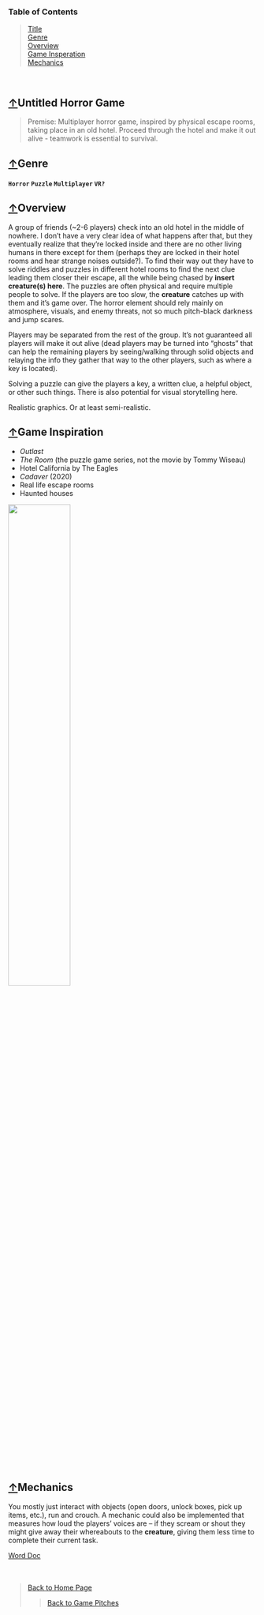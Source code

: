 ### Table of Contents
> [Title](#Untitled-Horror-Game)<br />
> [Genre](#genre)<br />
> [Overview](#overview)<br />
> [Game Insperation](#game-inspiration)<br />
> [Mechanics](#mechanics)

<br />

## [↑](#table-of-contents)Untitled Horror Game
> Premise: Multiplayer horror game, inspired by physical escape rooms, taking place in an old hotel. Proceed through the hotel and make it out alive - teamwork is essential to survival. 

## [↑](#table-of-contents)Genre
#### ` Horror ` ` Puzzle ` ` Multiplayer ` ` VR? `

## [↑](#table-of-contents)Overview
A group of friends (~2-6 players) check into an old hotel in the middle of nowhere. I don’t have a very clear idea of what happens after that, 
but they eventually realize that they’re locked inside and there are no other living humans in there except for them (perhaps they are locked in their hotel rooms and hear strange noises outside?). 
To find their way out they have to solve riddles and puzzles in different hotel rooms to find the next clue leading them closer their escape, all the while being chased by **insert creature(s) here**.
The puzzles are often physical and require multiple people to solve. If the players are too slow, the **creature** catches up with them and it’s game over. The horror element should rely mainly on atmosphere, visuals, and enemy threats, not so much pitch-black darkness and jump scares.  

Players may be separated from the rest of the group. It’s not guaranteed all players will make it out alive (dead players may be turned into “ghosts” that can help the remaining players by seeing/walking through solid objects and relaying the info they gather that way to the other players, such as where a key is located). 

Solving a puzzle can give the players a key, a written clue, a helpful object, or other such things. There is also potential for visual storytelling here. 

Realistic graphics. Or at least semi-realistic.
## [↑](#table-of-contents)Game Inspiration
- *Outlast*
- *The Room* (the puzzle game series, not the movie by Tommy Wiseau)
- Hotel California by The Eagles
- *Cadaver* (2020)
- Real life escape rooms
- Haunted houses
<img src="https://omarfigueroafilms.com/wp-content/uploads/2020/10/9jEl5COqAr0Zd2GfixFdolRlc3d-scaled.jpg" width="50%" height="50%" />

## [↑](#table-of-contents)Mechanics
You mostly just interact with objects (open doors, unlock boxes, pick up items, etc.), run and crouch. A mechanic could also be implemented that measures how loud the players’ voices are – if they scream or shout they might give away their whereabouts to the **creature**, giving them less time to complete their current task.

[Word Doc](https://liveuwstout-my.sharepoint.com/:w:/g/personal/norgrenl4661_my_uwstout_edu/EZkjiU3np_NGrXaVRTmsz2kBuJ7eR9rlMEzn12HjJcEk_w?e=FpFycf)
<br /><br /><br />

> [Back to Home Page](https://github.com/GDD450-Team-Omega/Assets)
>> [Back to Game Pitches](https://github.com/GDD450-Team-Omega/Assets/tree/master/Asset%20Files/Game%20Pitches)

